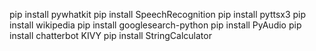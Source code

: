 pip install pywhatkit
pip install SpeechRecognition
pip install pyttsx3
pip install wikipedia
pip install googlesearch-python
pip install PyAudio
pip install chatterbot
KIVY
pip install StringCalculator
